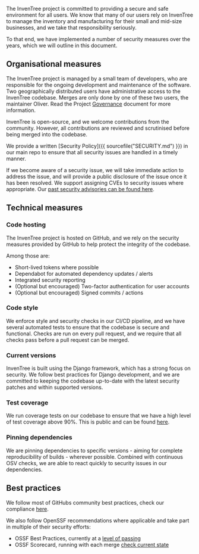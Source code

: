 
The InvenTree project is committed to providing a secure and safe environment for all users. We know that many of our users rely on InvenTree to manage the inventory and manufacturing for their small and mid-size businesses, and we take that responsibility seriously.

To that end, we have implemented a number of security measures over the years, which we will outline in this document.

## Organisational measures

The InvenTree project is managed by a small team of developers, who are responsible for the ongoing development and maintenance of the software. Two geographically distributed users have administrative access to the InvenTree codebase. Merges are only done by one of these two users, the maintainer Oliver.
Read the Project [Governance](governance.md) document for more information.

InvenTree is open-source, and we welcome contributions from the community. However, all contributions are reviewed and scrutinised before being merged into the codebase.

We provide a written [Security Policy]({{ sourcefile("SECURITY.md") }}) in our main repo to ensure that all security issues are handled in a timely manner.

If we become aware of a security issue, we will take immediate action to address the issue, and will provide a public disclosure of the issue once it has been resolved. We support assigning CVEs to security issues where appropriate.  Our [past security advisories can be found here](https://github.com/inventree/InvenTree/security/advisories).

## Technical measures

### Code hosting

The InvenTree project is hosted on GitHub, and we rely on the security measures provided by GitHub to help protect the integrity of the codebase.

Among those are:

- Short-lived tokens where possible
- Dependabot for automated dependency updates / alerts
- Integrated security reporting
- (Optional but encouraged) Two-factor authentication for user accounts
- (Optional but encouraged) Signed commits / actions

### Code style

We enforce style and security checks in our CI/CD pipeline, and we have several automated tests to ensure that the codebase is secure and functional.
Checks are run on every pull request, and we require that all checks pass before a pull request can be merged.

### Current versions

InvenTree is built using the Django framework, which has a strong focus on security. We follow best practices for Django development, and we are committed to keeping the codebase up-to-date with the latest security patches and within supported versions.

### Test coverage

We run coverage tests on our codebase to ensure that we have a high level of test coverage above 90%. This is public and can be found [here](https://app.codecov.io/gh/inventree/InvenTree).

### Pinning dependencies

We are pinning dependencies to specific versions - aiming for complete reproducibility of builds - wherever possible. Combined with continuous OSV checks, we are able to react quickly to security issues in our dependencies.

## Best practices

We follow most of GitHubs community best practices, check our compliance [here](https://github.com/inventree/InvenTree/community).

We also follow OpenSSF recommendations where applicable and take part in multiple of their security efforts:

- OSSF Best Practices, currently at a [level of passing](https://www.bestpractices.dev/de/projects/7179)
- OSSF Scorecard, running with each merge [check current state](https://securityscorecards.dev/viewer/?uri=github.com/inventree/InvenTree)
